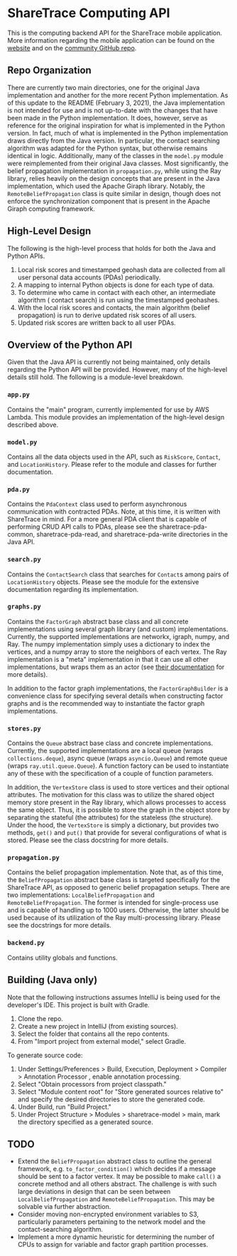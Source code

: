 # ShareTrace Computing API

This is the computing backend API for the ShareTrace mobile application. More
information regarding the mobile application can be found on the
[website](https://www.sharetrace.org/) and on the
[community GitHub repo](https://github.com/SafeTrace-community).

## Repo Organization

There are currently two main directories, one for the original Java
implementation and another for the more recent Python implementation. As of this
update to the README (February 3, 2021), the Java implementation is not intended
for use and is not up-to-date with the changes that have been made in the Python
implementation. It does, however, serve as reference for the original
inspiration for what is implemented in the Python version. In fact, much of what
is implemented in the Python implementation draws directly from the Java
version. In particular, the contact searching algorithm was adapted for the
Python syntax, but otherwise remains identical in logic. Additionally, many of
the classes in the `model.py` module were reimplemented from their original Java
classes. Most significantly, the belief propagation implementation in
`propagation.py`, while using the Ray library, relies heavily on the design
concepts that are present in the Java implementation, which used the Apache
Giraph library. Notably, the `RemoteBeliefPropagation` class is quite similar in
design, though does not enforce the synchronization component that is present in
the Apache Giraph computing framework.

## High-Level Design

The following is the high-level process that holds for both the Java and Python
APIs.

1. Local risk scores and timestamped geohash data are collected from all user
   personal data accounts (PDAs) periodically.
2. A mapping to internal Python objects is done for each type of data.
3. To determine who came in contact with each other, an intermediate algorithm (
   contact search) is run using the timestamped geohashes.
4. With the local risk scores and contacts, the main algorithm (belief
   propagation) is run to derive updated risk scores of all users.
5. Updated risk scores are written back to all user PDAs.

## Overview of the Python API

Given that the Java API is currently not being maintained, only details
regarding the Python API will be provided. However, many of the high-level
details still hold. The following is a module-level breakdown.

### `app.py`

Contains the "main" program, currently implemented for use by AWS Lambda. This
module provides an implementation of the high-level design described above.

### `model.py`

Contains all the data objects used in the API, such as `RiskScore`,
`Contact`, and `LocationHistory`. Please refer to the module and classes for
further documentation.

### `pda.py`

Contains the `PdaContext` class used to perform asynchronous communication with
contracted PDAs. Note, at this time, it is written with ShareTrace in mind. For
a more general PDA client that is capable of performing CRUD API calls to PDAs,
please see the sharetrace-pda-common, sharetrace-pda-read, and
sharetrace-pda-write directories in the Java API.

### `search.py`

Contains the `ContactSearch` class that searches for `Contact`s among pairs
of `LocationHistory` objects. Please see the module for the extensive
documentation regarding its implementation.

### `graphs.py`

Contains the `FactorGraph` abstract base class and all concrete implementations
using several graph library (and custom) implementations. Currently, the
supported implementations are networkx, igraph, numpy, and Ray. The numpy
implementation simply uses a dictionary to index the vertices, and a numpy array
to store the neighbors of each vertex. The Ray implementation is a "meta"
implementation in that it can use all other implementations, but wraps them as
an actor (see [their documentation](https://ray.io/) for more details).

In addition to the factor graph implementations, the `FactorGraphBuilder` is a
convenience class for specifying several details when constructing factor graphs
and is the recommended way to instantiate the factor graph implementations.

### `stores.py`

Contains the `Queue` abstract base class and concrete implementations.
Currently, the supported implementations are a local queue (wraps
`collections.deque`), async queue (wraps `asyncio.Queue`) and remote queue
(wraps `ray.util.queue.Queue`). A function factory can be used to instantiate
any of these with the specification of a couple of function parameters.

In addition, the `VertexStore` class is used to store vertices and their
optional attributes. The motivation for this class was to utilize the shared
object memory store present in the Ray library, which allows processes to access
the same object. Thus, it is possible to store the graph in the object store by
separating the stateful (the attributes) for the stateless (the structure).
Under the hood, the `VertexStore` is simply a dictionary, but provides two
methods, `get()` and `put()` that provide for several configurations of what is
stored. Please see the class docstring for more details.

### `propagation.py`

Contains the belief propagation implementation. Note that, as of this time,
the `BeliefPropagation` abstract base class is targeted specifically for the
ShareTrace API, as opposed to generic belief propagation setups. There are two
implementations: `LocalBeliefPropagation` and `RemoteBeliefPropagation`. The
former is intended for single-process use and is capable of handling up to 1000
users. Otherwise, the latter should be used because of its utilization of the
Ray multi-processing library. Please see the docstrings for more details.

### `backend.py`

Contains utility globals and functions.

## Building (Java only)

Note that the following instructions assumes IntelliJ is being used for the
developer's IDE. This project is built with Gradle.

1. Clone the repo.
2. Create a new project in IntelliJ (from existing sources).
3. Select the folder that contains all the repo contents.
4. From "Import project from external model," select Gradle.

To generate source code:

1. Under Settings/Preferences > Build, Execution, Deployment > Compiler >
   Annotation Processor , enable annotation processing.
2. Select "Obtain processors from project classpath."
3. Select "Module content root" for "Store generated sources relative to" and
   specify the desired directories to store the generated code.
4. Under Build, run "Build Project."
4. Under Project Structure > Modules > sharetrace-model > main, mark the
   directory specified as a generated source.

## TODO

- Extend the `BeliefPropagation` abstract class to outline the general
  framework, e.g. `to_factor_condition()` which decides if a message should be
  sent to a factor vertex. It may be possible to make `call()` a concrete method
  and all others abstract. The challenge is with such large deviations in design
  that can be seen between `LocalBeliefPropagation` and
  `RemoteBeliefPropagation`. This may be solvable via further abstraction.
- Consider moving non-encrypted environment variables to S3, particularly
  parameters pertaining to the network model and the contact-searching
  algorithm.
- Implement a more dynamic heuristic for determining the number of CPUs to
  assign for variable and factor graph partition processes.